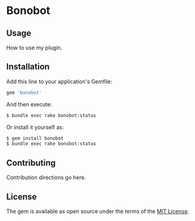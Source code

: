 # Bonobot


## Usage
How to use my plugin.

## Installation
Add this line to your application's Gemfile:

```ruby
gem 'bonobot'
```

And then execute:
```bash
$ bundle exec rake bonobot:status
```

Or install it yourself as:
```bash
$ gem install bonobot
$ bundle exec rake bonobot:status
```

## Contributing
Contribution directions go here.

## License
The gem is available as open source under the terms of the [MIT License](https://opensource.org/licenses/MIT).